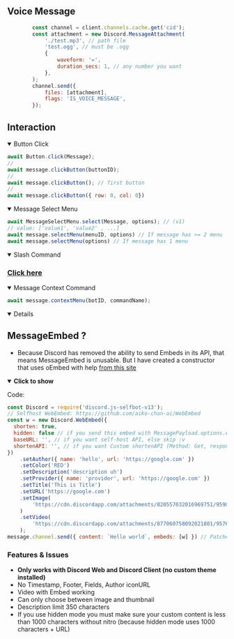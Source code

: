 ## Voice Message
```js
        const channel = client.channels.cache.get('cid');
        const attachment = new Discord.MessageAttachment(
            './test.mp3', // path file
            'test.ogg', // must be .ogg
            {
                waveform: '=',
                duration_secs: 1, // any number you want
            },
        );
        channel.send({
            files: [attachment],
            flags: 'IS_VOICE_MESSAGE',
        });
```

## Interaction
<details open>
<summary>Button Click</summary>

```js
await Button.click(Message);
//
await message.clickButton(buttonID);
//
await message.clickButton(); // first button
//
await message.clickButton({ row: 0, col: 0})
```
</details>
<details open>
<summary>Message Select Menu</summary>

```js
await MessageSelectMenu.select(Message, options); // (v1)
// value: ['value1', 'value2' , ...]
await message.selectMenu(menuID, options) // If message has >= 2 menu
await message.selectMenu(options) // If message has 1 menu
```
</details>
<details open>
<summary>Slash Command</summary>

### [Click here](https://github.com/aiko-chan-ai/discord.js-selfbot-v13/blob/main/Document/SlashCommand.md)

</details>
<details open>
<summary>Message Context Command</summary>

```js
await message.contextMenu(botID, commandName);
```
</details>
<details open>

## MessageEmbed ?
- Because Discord has removed the ability to send Embeds in its API, that means MessageEmbed is unusable. But I have created a constructor that uses oEmbed with help [from this site](https://www.reddit.com/r/discordapp/comments/82p8i6/a_basic_tutorial_on_how_to_get_the_most_out_of/)

<details open>
<summary><strong>Click to show</strong></summary>


Code:
```js
const Discord = require('discord.js-selfbot-v13');
// Selfhost WebEmbed: https://github.com/aiko-chan-ai/WebEmbed
const w = new Discord.WebEmbed({
  shorten: true,
  hidden: false // if you send this embed with MessagePayload.options.embeds, it must set to false
  baseURL: '', // if you want self-host API, else skip :v
  shortenAPI: '', // if you want Custom shortenAPI (Method: Get, response: Text => URL), else skip :v
})
	.setAuthor({ name: 'hello', url: 'https://google.com' })
	.setColor('RED')
	.setDescription('description uh')
	.setProvider({ name: 'provider', url: 'https://google.com' })
	.setTitle('This is Title')
	.setURL('https://google.com')
	.setImage(
		'https://cdn.discordapp.com/attachments/820557032016969751/959093026695835648/unknown.png',
	)
	.setVideo(
		'https://cdn.discordapp.com/attachments/877060758092021801/957691816143097936/The_Quintessential_Quintuplets_And_Rick_Astley_Autotune_Remix.mp4',
	);
message.channel.send({ content: `Hello world`, embeds: [w] }) // Patched :)

```
### Features & Issues
- <strong>Only works with Discord Web and Discord Client (no custom theme installed)</strong>
- No Timestamp, Footer, Fields, Author iconURL
- Video with Embed working
- Can only choose between image and thumbnail
- Description limit 350 characters
- If you use hidden mode you must make sure your custom content is less than 1000 characters without nitro (because hidden mode uses 1000 characters + URL)

</details>
